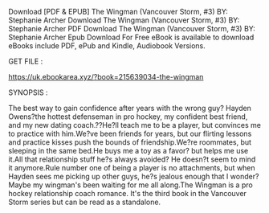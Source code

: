 Download [PDF & EPUB] The Wingman (Vancouver Storm, #3) BY: Stephanie  Archer Download The Wingman (Vancouver Storm, #3) BY: Stephanie  Archer PDF Download The Wingman (Vancouver Storm, #3) BY: Stephanie  Archer Epub Download For Free eBook is available to download eBooks include PDF, ePub and Kindle, Audiobook Versions.

GET FILE :

https://uk.ebookarea.xyz/?book=215639034-the-wingman

SYNOPSIS : 

The best way to gain confidence after years with the wrong guy? Hayden Owens?the hottest defenseman in pro hockey, my confident best friend, and my new dating coach.??He?ll teach me to be a player, but convinces me to practice with him.We?ve been friends for years, but our flirting lessons and practice kisses push the bounds of friendship.We?re roommates, but sleeping in the same bed.He buys me a toy as a favor? but helps me use it.All that relationship stuff he?s always avoided? He doesn?t seem to mind it anymore.Rule number one of being a player is no attachments, but when Hayden sees me picking up other guys, he?s jealous enough that I wonder?Maybe my wingman's been waiting for me all along.The Wingman is a pro hockey relationship coach romance. It's the third book in the Vancouver Storm series but can be read as a standalone.
